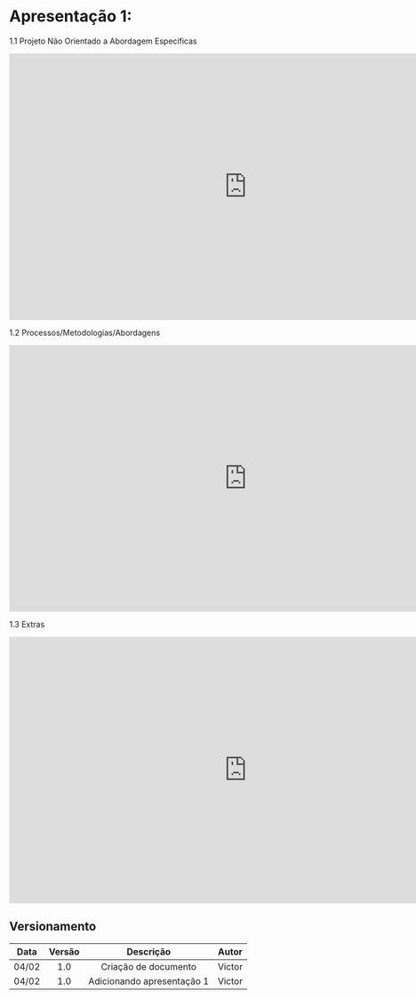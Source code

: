 # Apresentação 1:

<p align = "justify"> 1.1 Projeto Não Orientado a Abordagem Específicas </p>

<iframe width="853" height="480" src="https://www.youtube.com/embed/0TakkRStXLM" title="YouTube video player" frameborder="0" allow="accelerometer; autoplay; clipboard-write; encrypted-media; gyroscope; picture-in-picture" allowfullscreen></iframe>

<p align = "justify"> 1.2 Processos/Metodologias/Abordagens </p>

<iframe width="853" height="480" src="https://www.youtube.com/embed/OKHi1pNN1YU" title="YouTube video player" frameborder="0" allow="accelerometer; autoplay; clipboard-write; encrypted-media; gyroscope; picture-in-picture" allowfullscreen></iframe>

<p align = "justify"> 1.3 Extras </p>

<iframe width="853" height="480" src="https://www.youtube.com/embed/0MUihEyvvKA" title="YouTube video player" frameborder="0" allow="accelerometer; autoplay; clipboard-write; encrypted-media; gyroscope; picture-in-picture" allowfullscreen></iframe>

## Versionamento

| Data  | Versão |         Descrição          | Autor  |
| :---: | :----: | :------------------------: | :----: |
| 04/02 |  1.0   |    Criação de documento    | Victor |
| 04/02 |  1.0   | Adicionando apresentação 1 | Victor |
